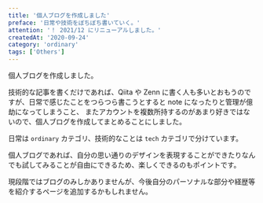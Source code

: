 ```yaml
---
title: '個人ブログを作成しました'
preface: '日常や技術をぼちぼち書いていく。'
attention: '！ 2021/12 にリニューアルしました。'
createdAt: '2020-09-24'
category: 'ordinary'
tags: ['Others']
---
```


個人ブログを作成しました。

技術的な記事を書くだけであれば、Qiita や Zenn に書く人も多いとおもうのですが、日常で感じたことをつらつら書こうとすると note になったりと管理が億劫になってしまうこと、
またアカウントを複数所持するのがあまり好きではないので、個人ブログを作成してまとめることにしました。

日常は `ordinary` カテゴリ、技術的なことは `tech` カテゴリで分けています。

個人ブログであれば、自分の思い通りのデザインを表現することができたりなんでも試してみることが自由にできるため、楽しくできるのもポイントです。

現段階ではブログのみしかありませんが、今後自分のパーソナルな部分や経歴等を紹介するページを追加するかもしれません。
